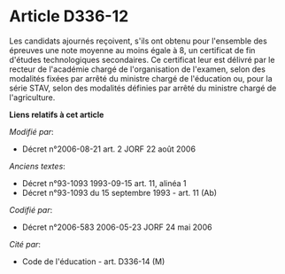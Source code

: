 # Article D336-12

Les candidats ajournés reçoivent, s'ils ont obtenu pour l'ensemble des épreuves une note moyenne au moins égale à 8, un
certificat de fin d'études technologiques secondaires. Ce certificat leur est délivré par le recteur de l'académie chargé de
l'organisation de l'examen, selon des modalités fixées par arrêté du ministre chargé de l'éducation ou, pour la série STAV,
selon des modalités définies par arrêté du ministre chargé de l'agriculture.

**Liens relatifs à cet article**

_Modifié par_:

  - Décret n°2006-08-21 art. 2 JORF 22 août 2006

_Anciens textes_:

  - Décret n°93-1093 1993-09-15 art. 11, alinéa 1
  - Décret n°93-1093 du 15 septembre 1993 - art. 11 (Ab)

_Codifié par_:

  - Décret n°2006-583 2006-05-23 JORF 24 mai 2006

_Cité par_:

  - Code de l'éducation - art. D336-14 (M)
